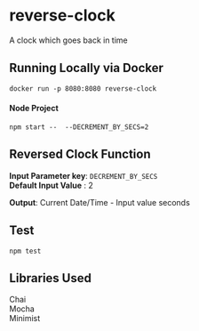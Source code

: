 # reverse-clock
A clock which goes back in time

## Running Locally via Docker ##


`docker run -p 8080:8080 reverse-clock`

#### Node Project ####
`npm start --  --DECREMENT_BY_SECS=2`


## Reversed Clock Function ##


**Input Parameter key**: `DECREMENT_BY_SECS`\
**Default Input Value** : 2

**Output**: Current Date/Time - Input value seconds


## Test ##

`npm test`

## Libraries Used ##
Chai\
Mocha\
Minimist
